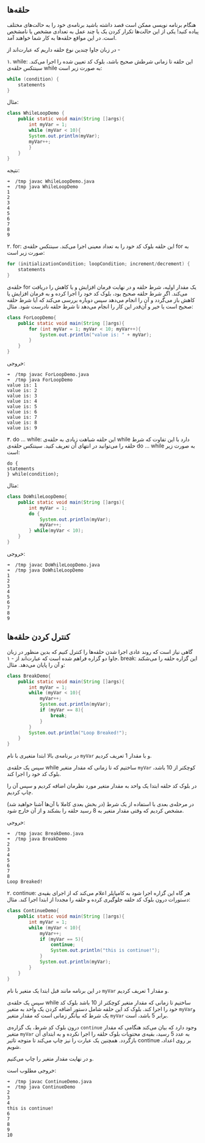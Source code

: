 ## حلقه‌ها

هنگام برنامه نویسی ممکن است قصد داشته باشید برنامه‌ی خود را به حالت‌های مختلف پیاده کنید! یکی از این حالت‌ها تکرار کردن یک یا چند عمل به تعدادی مشخص یا نامشخص است. در این مواقع حلقه‌ها به کار شما خواهند آمد. 

در زبان جاوا چندین نوع حلقه داریم که عبارت‌اند از -

۱. while: این حلقه تا زمانی شرطش صحیح باشد، بلوک کد تعیین شده را اجرا می‌کند.
سینتکس حلقه‌ی while به صورت زیر است:
```java
while (condition) {
    statements
}
```
مثال:
```java
class WhileLoopDemo {
    public static void main(String []args){
        int myVar = 1;
        while (myVar < 10){
        System.out.println(myVar);
        myVar++;
        }
    }
}
```
نتیجه:
```
➜  /tmp javac WhileLoopDemo.java 
➜  /tmp java WhileLoopDemo 
1
2
3
4
5
6
7
8
9
```

۲. for: این حلقه بلوک کد خود را به تعداد معینی اجرا می‌‌کند.
سینتکس حلقه‌ی for به صورت زیر است:
```java
for (initializationCondition; loopCondition; increment/decrement) {
    statements
}
```

حلقه‌ی for یک مقدار اولیه، شرط حلقه و در نهایت فرمان افزایش و یا کاهش را دریافت می‌کند. اگر شرط حلقه صحیح بود، بلوک کد خود را اجرا کرده و به فرمان افزایش یا کاهش باز می‌گردد و آن را انجام می‌دهد سپس دوباره بررسی می‌کند که آیا شرط حلقه صحیح است یا خیر و آن‌قدر این کار را انجام می‌دهد تا شرط حلقه نادرست شود. مثال:
```java
class ForLoopDemo{
    public static void main(String []args){
        for (int myVar = 1; myVar < 10; myVar++){
            System.out.println("value is: " + myVar);
        }
    }
}
```

خروجی:
```
➜  /tmp javac ForLoopDemo.java
➜  /tmp java ForLoopDemo       
value is: 1
value is: 2
value is: 3
value is: 4
value is: 5
value is: 6
value is: 7
value is: 8
value is: 9
```

۳. do ... while: این حلقه شباهت زیادی به حلقه‌ی while دارد با این تفاوت که شرط حلقه را می‌توانید در انتهای آن تعریف کنید. سینتکس حلقه‌ی do ... while به صورت زیر است:
```
do {
statements
} while(condition);
```
مثال:
```java
class DoWhileLoopDemo{
    public static void main(String []args){
        int myVar = 1;
        do {
            System.out.println(myVar);
            myVar++;
        } while(myVar < 10);
    }
}
```
خروجی:
```
➜  /tmp javac DoWhileLoopDemo.java   
➜  /tmp java DoWhileLoopDemo 
1
2
3
4
5
6
7
8
9
```

## کنترل کردن حلقه‌ها
گاهی نیاز است که روند عادی اجرا شدن حلقه‌ها را کنترل کنیم که بدین منظور در زبان جاوا دو گزاره فراهم شده است که عبارت‌اند از -
۱. break: این گزاره حلقه را می‌شکند و آن را پایان می‌دهد.
مثال:
```java
class BreakDemo{
    public static void main(String []args){
        int myVar = 1;
        while (myVar < 10){
            myVar++;
            System.out.println(myVar);
            if (myVar == 8){
                break;
            }
        }
        System.out.println("Loop Breaked!");
    }
}
```

در برنامه‌ی بالا ابتدا متغیری با نام `myVar` و با مقدار 1 تعریف کردیم.

سپس یک حلقه‌ی while ساختیم که تا زمانی که مقدار متغیر `myVar` کوچکتر از 10 باشد، بلوک کد خود را اجرا کند.

در بلوک کد حلقه ابتدا یک واحد به مقدار متغیر مورد نظرمان اضافه کردیم و سپس آن را چاپ کردیم.

در مرحله‌ی بعدی با استفاده از یک شرط (در بخش بعدی کاملا با آن‌ها آشنا خواهید شد) مشخص کردیم که وقتی مقدار متغیر به 8 رسید حلقه را بشکند و از آن خارج شود. 

خروجی:
```
➜  /tmp javac BreakDemo.java 
➜  /tmp java BreakDemo 
2
3
4
5
6
7
8
Loop Breaked!
```

۲. continue: هر گاه این گزاره اجرا شود به کامپایلر اعلام می‌کند که از اجرای بقیه‌ی دستورات درون بلوک کد حلقه جلوگیری کرده و حلقه را مجددا از ابتدا اجرا کند.
مثال:
```java
class ContinueDemo{
    public static void main(String []args){
        int myVar = 1;
        while (myVar < 10){
            myVar++;
            if (myVar == 5){
                continue;
                System.out.println("this is continue!");
            }
            System.out.println(myVar);
        }
    }
}
```

در این برنامه مانند قبل ابتدا یک متغیر با نام `myVar` و مقدار 1 تعریف کردیم.

سپس یک حلقه‌ی while ساختیم تا زمانی که مقدار متغیر کوچکتر از 10 باشد بلوک کد خود را اجرا کند.
بلوک کد این حلقه شامل دستور اضافه کردن یک واحد به متغیر `myVar`و یک شرط که بیانگر زمانی است که مقدار متغیر `myVar` برابر 5 باشد، است.

درون بلوک کدِ شرط، یک گزاره‌ی `continue` وجود دارد که بیان می‌کند هنگامی که مقدار متغیر `myVar‍` به عدد 5 رسید، بقیه‌ی محتویات بلوک حلقه را اجرا نکرده و به ابتدای آن بازگردد. همچنین یک عبارت را نیز چاپ می‌کند تا متوجه تاثیر continue بر روی اعداد، شویم.

و در نهایت مقدار متغیر را چاپ می‌کنیم.

خروجی مطلوب است:
```
➜  /tmp javac ContinueDemo.java 
➜  /tmp java ContinueDemo 
2
3
4
this is continue!
6
7
8
9
10

```